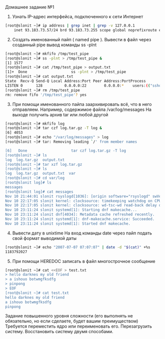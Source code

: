 Домашнее задание №1


1. Узнать IP-адрес интерфейса, подключенного к сети Интернет
```sh
[root@slonit ~]# ip address | grep inet | grep -v 127.0.0.1
    inet 93.183.73.57/24 brd 93.183.73.255 scope global noprefixroute enp0s5
```

2. Создать именованный пайп ( named pipe ). Вывести в файл через созданный pipe вывод команды ss -plnt
```sh
[root@slonit ~]# mkfifo /tmp/test_pipe
[root@slonit ~]# ss -plnt > /tmp/test_pipe &
[1] 1577
[root@slonit ~]# cat /tmp/test_pipe > output.txt
[1]+  Done                    ss -plnt > /tmp/test_pipe
[root@slonit ~]# cat output.txt
State  Recv-Q Send-Q Local Address:Port Peer Address:PortProcess
LISTEN 0      128          0.0.0.0:22        0.0.0.0:*    users:(("sshd",pid=1039,fd=5))
[root@slonit ~]# rm /tmp/test_pipe
rm: remove fifo '/tmp/test_pipe'? yes
```

3. При помощи именованного пайпа заархивировать всё, что в него отправляем.
Например, содержимое файла /var/log/messages
На выходе получить архив tar или любой другой
```sh
[root@slonit ~]# mkfifo log
[root@slonit ~]# tar czf log.tar.gz -T log &
[6] 4053
[root@slonit ~]# echo "/var/log/messages" > log
[root@slonit ~]# tar: Removing leading `/' from member names

[6]   Done                    tar czf log.tar.gz -T log
[root@slonit ~]# ls
log  log.tar.gz  output.txt
[root@slonit ~]# tar xzf log.tar.gz
[root@slonit ~]# ls
log  log.tar.gz  output.txt  var
[root@slonit ~]# cd var/log
[root@slonit log]# ls
messages
[root@slonit log]# cat messages
Nov 10 21:44:01 slonit rsyslogd[1036]: [origin software="rsyslogd" swVersion="8.2102.0-7.el8_6.1" x-pid="1036" x-info="https://www.rsyslog.com"] rsyslogd was HUPed
Nov 10 22:17:05 slonit kernel: clocksource: timekeeping watchdog on CPU0: hpet wd-wd read-back delay of 107526ns
Nov 10 22:17:05 slonit kernel: clocksource: wd-tsc-wd read-back delay of 575184ns, clock-skew test skipped!
Nov 10 23:11:24 slonit systemd[1]: Starting dnf makecache...
Nov 10 23:11:24 slonit dnf[4034]: Metadata cache refreshed recently.
Nov 10 23:11:24 slonit systemd[1]: dnf-makecache.service: Succeeded.
Nov 10 23:11:24 slonit systemd[1]: Started dnf makecache.
```

4. Вывести дату в unixtime
На вход команды date через пайп подать свой формат выводимой даты
```sh
[root@slonit ~]# echo "2007-07-07 07:07:07" | date -d "$(cat)" +%s
1183792027
```

5. При помощи HEREDOC записать в файл многострочное сообщение
```sh
[root@slonit ~]# cat <<EOF > test.txt
> hello darknes my old friend
> a ishouo botwmgfksdfg
> pinpong
> EOF
[root@slonit ~]# cat test.txt
hello darknes my old friend
a ishouo botwmgfksdfg
pinpong
```
Задание повышенного уровня сложности (его выполнять не обязательно, но если сделаете, будет вашим преимуществом)
Требуется переместить ядро или переименовать его. Перезагрузить систему.
Восстановить систему двумя способами.